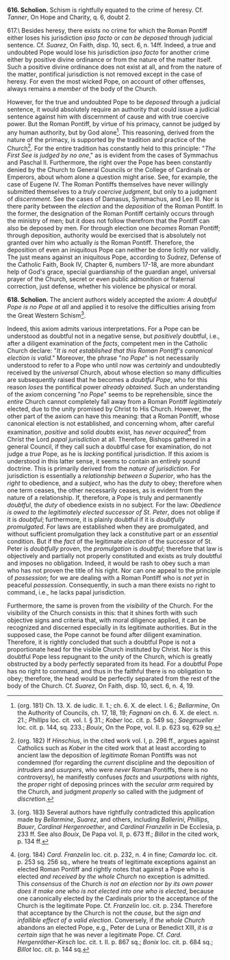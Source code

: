 **616. Scholion.** Schism is rightfully equated to the crime of heresy. Cf. *Tanner*, On Hope and Charity, q. 6, doubt 2.

617.\ Besides heresy, there exists no crime for which the Roman Pontiff either loses his jurisdiction *ipso facto* or *can be deposed* through judicial sentence. Cf. *Suarez*, On Faith, disp. 10, sect. 6, n. 14ff. Indeed, a true and undoubted Pope would lose his jurisdiction *ipso facto* for another crime either by positive divine ordinance or from the nature of the matter itself. Such a positive divine ordinance does not exist at all, and from the nature of the matter, pontifical jurisdiction is not removed except in the case of heresy. For even the most wicked Pope, on account of other offenses, always remains a *member* of the body of the Church.

However, for the true and undoubted Pope to be *deposed* through a judicial sentence, it would absolutely require an authority that could issue a judicial sentence against him with discernment of cause and with true coercive power. But the Roman Pontiff, by virtue of his primacy, cannot be judged by any human authority, but by God alone[^1]. This reasoning, derived from the nature of the primacy, is supported by the tradition and practice of the Church[^2]. For the entire tradition has constantly held to this principle: "*The First See is judged by no one*," as is evident from the cases of Symmachus and Paschal II. Furthermore, the right over the Pope has been constantly denied by the Church to General Councils or the College of Cardinals or Emperors, about whom alone a question might arise. See, for example, the case of Eugene IV. The Roman Pontiffs themselves have never willingly submitted themselves to a *truly coercive judgment*, but only to a judgment of *discernment*. See the cases of Damasus, Symmachus, and Leo III. Nor is there parity between the *election* and the *deposition* of the Roman Pontiff. In the former, the designation of the Roman Pontiff certainly occurs through the ministry of men; but it does not follow therefrom that the Pontiff can also be deposed by men. For through election one *becomes* Roman Pontiff; through deposition, authority would be exercised that is absolutely not granted over him who actually *is* the Roman Pontiff. Therefore, the deposition of even an iniquitous Pope can neither be done licitly nor validly. The just means against an iniquitous Pope, according to *Suárez*, Defense of the Catholic Faith, Book IV, Chapter 6, numbers 17-18, are more abundant help of God's grace, special guardianship of the guardian angel, universal prayer of the Church, secret or even public admonition or fraternal correction, just defense, whether his violence be physical or moral.

**618. Scholion.** The ancient authors widely accepted the axiom: *A doubtful Pope is no Pope at all* and applied it to resolve the difficulties arising from the Great Western Schism[^3].

Indeed, this axiom admits various interpretations. For a Pope can be understood as doubtful not in a negative sense, but *positively* doubtful, i.e., after a diligent examination of the *facts*, competent men in the Catholic Church declare: "*It is not established that this Roman Pontiff's canonical election is valid*." Moreover, the phrase "*no Pope*" is not necessarily understood to refer to a Pope who until now was *certainly* and undoubtedly received by the *universal* Church, about whose election so many difficulties are subsequently raised that he becomes a *doubtful Pope*, who for this reason *loses* the pontifical power *already obtained*. Such an understanding of the axiom concerning "*no Pope*" seems to be reprehensible, since the *entire* Church cannot completely fall away from a Roman Pontiff *legitimately* elected, due to the unity promised by Christ to His Church. However, the other part of the axiom can have this meaning: that a Roman Pontiff, whose canonical election is not established, and concerning whom, after careful examination, *positive* and solid *doubts* exist, has *never acquired*[^4] from Christ the Lord *papal jurisdiction* at all. Therefore, Bishops gathered in a general Council, if they call such a doubtful case for examination, do not judge a *true* Pope, as he is *lacking* pontifical jurisdiction. If this axiom is understood in this latter sense, it seems to contain an entirely sound doctrine. This is primarily derived from the *nature of jurisdiction*. For jurisdiction is essentially a *relationship between a Superior*, who has the *right* to obedience, and a *subject*, who has the *duty* to obey; therefore when one term ceases, the other necessarily ceases, as is evident from the nature of a relationship. If, therefore, a Pope is truly and permanently *doubtful*, the *duty* of obedience exists in no subject. For the law: *Obedience is owed to the legitimately elected successor of St. Peter*, does not oblige if it is *doubtful*; furthermore, it is plainly doubtful if it is *doubtfully promulgated*. For laws are established when they are promulgated, and without sufficient promulgation they lack a constitutive part or an *essential* condition. But if the *fact* of the legitimate *election* of the successor of St. Peter is *doubtfully* proven, the *promulgation* is *doubtful*; therefore that law is objectively and partially not properly constituted and exists as truly doubtful and imposes no obligation. Indeed, it would be rash to obey such a man who has not proven the title of his right. Nor can one appeal to the principle of *possession*; for we are dealing with a Roman Pontiff who is *not yet* in peaceful *possession*. Consequently, in such a man there exists no right to command, i.e., he lacks papal jurisdiction.

Furthermore, the same is proven from the *visibility* of the Church. For the visibility of the Church consists in this: that it shines forth with such objective signs and criteria that, with moral diligence applied, it can be recognized and discerned especially in its legitimate authorities. But in the supposed case, the Pope cannot be found after diligent examination. Therefore, it is rightly concluded that such a doubtful Pope is not a proportionate head for the visible Church instituted by Christ. Nor is this doubtful Pope less repugnant to the *unity* of the Church, which is greatly obstructed by a body perfectly separated from its head. For a doubtful Pope has no right to command, and thus in the faithful there is no obligation to obey; therefore, the head would be perfectly separated from the rest of the body of the Church. Cf. *Suarez*, On Faith, disp. 10, sect. 6, n. 4, 19.

[^1]: {org. 181} Ch. 13. X. de iudic. ll. 1.; ch. 6. X. de elect. I. 6.; *Bellarmine*, On the Authority of Councils, ch. 17, 18, 19; *Fagnani* on ch. 6. X. de elect. n. 21.; *Phillips* loc. cit. vol. I. § 31.; *Kober* loc. cit. p. 549 sq.; *Saegmueller* loc. cit. p. 144, sq. 233.; *Bouix*, On the Pope, vol. II. p. 623 sq. 629 sq.

[^2]: {org. 182} If *Hinschius*, in the cited work vol. I, p. 296 ff., argues against Catholics such as *Kober* in the cited work that at least according to ancient law the deposition of *legitimate* Roman Pontiffs was not condemned (for regarding the *current* discipline and the deposition of *intruders* and *usurpers*, who were *never* Roman Pontiffs, there is no controversy), he manifestly confuses *facts* and *usurpations* with *rights*, the *proper* right of deposing princes with the *secular arm* required by the Church, and judgment *properly* so called with the judgment of *discretion*.

[^3]: {org. 183} Several authors have rightfully contradicted this application made by *Bellarmine*, *Suarez*, and others, including *Ballerini*, *Phillips*, *Bauer*, *Cardinal Hergenroether*, and *Cardinal Franzelin* in De Ecclesia, p. 233 ff. See also *Bouix*, De Papa vol. II, p. 673 ff.; *Billot* in the cited work, p. 134 ff.

[^4]: {org. 184} *Card. Franzelin* loc. cit. p. 232, n. 4 in fine; *Camarda* loc. cit. p. 253 sq. 256 sq., where he treats of legitimate exceptions against an elected Roman Pontiff and rightly notes that against a Pope who is elected *and received by the whole Church* no exception is admitted. This *consensus* of the Church *is not an election nor by its own power does it make one who is not elected into one who is elected*, because one canonically elected by the Cardinals prior to the acceptance of the Church is the legitimate Pope. Cf. *Franzelin* loc. cit. p. 234. Therefore that acceptance by the Church is not the *cause*, but the *sign and infallible effect of a valid election*. Conversely, if *the whole Church* abandons an elected Pope, e.g., Peter de Luna or Benedict XIII, *it is a certain sign* that he was never a legitimate Pope. Cf. *Card. Hergenröther-Kirsch* loc. cit. t. II. p. 867 sq.; *Bonix* loc. cit. p. 684 sq.; *Billot* loc. cit. p. 144 sq.